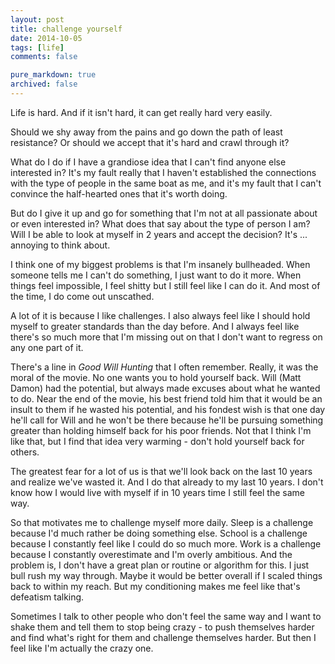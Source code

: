 ```yaml
---
layout: post
title: challenge yourself
date: 2014-10-05
tags: [life]
comments: false

pure_markdown: true
archived: false
---
```


Life is hard. And if it isn't hard, it can get really hard very easily.

Should we shy away from the pains and go down the path of least resistance? Or should we accept that it's hard and crawl through it?

What do I do if I have a grandiose idea that I can't find anyone else interested in? It's my fault really that I haven't established the connections with the type of people in the same boat as me, and it's my fault that I can't convince the half-hearted ones that it's worth doing.

But do I give it up and go for something that I'm not at all passionate about or even interested in? What does that say about the type of person I am? Will I be able to look at myself in 2 years and accept the decision? It's ... annoying to think about.

I think one of my biggest problems is that I'm insanely bullheaded. When someone tells me I can't do something, I just want to do it more. When things feel impossible, I feel shitty but I still feel like I can do it. And most of the time, I do come out unscathed.

A lot of it is because I like challenges. I also always feel like I should hold myself to greater standards than the day before. And I always feel like there's so much more that I'm missing out on that I don't want to regress on any one part of it.

There's a line in *Good Will Hunting* that I often remember. Really, it was the moral of the movie. No one wants you to hold yourself back. Will (Matt Damon) had the potential, but always made excuses about what he wanted to do. Near the end of the movie, his best friend told him that it would be an insult to them if he wasted his potential, and his fondest wish is that one day he'll call for Will and he won't be there because he'll be pursuing something greater than holding himself back for his poor friends. Not that I think I'm like that, but I find that idea very warming - don't hold yourself back for others.

The greatest fear for a lot of us is that we'll look back on the last 10 years and realize we've wasted it. And I do that already to my last 10 years. I don't know how I would live with myself if in 10 years time I still feel the same way.

So that motivates me to challenge myself more daily. Sleep is a challenge because I'd much rather be doing something else. School is a challenge because I constantly feel like I could do so much more. Work is a challenge because I constantly overestimate and I'm overly ambitious. And the problem is, I don't have a great plan or routine or algorithm for this. I just bull rush my way through. Maybe it would be better overall if I scaled things back to within my reach. But my conditioning makes me feel like that's defeatism talking.

Sometimes I talk to other people who don't feel the same way and I want to shake them and tell them to stop being crazy - to push themselves harder and find what's right for them and challenge themselves harder. But then I feel like I'm actually the crazy one.
